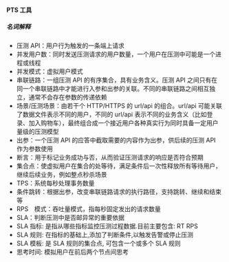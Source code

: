 #### PTS 工具

##### 名词解释

+ 压测 API：用户行为触发的一条端上请求
+ 并发用户数：同时发送压测请求的用户数量，一个用户在压测中可能是一个进程或线程
+ 并发模式：虚拟用户模式
+ 串联链路：一组压测 API 的有序集合，具有业务含义。压测 API 之间只有在同一个串联链路中才能进行入参和出参的关联。不同的串联链路之间相互独立，通常不会存在参数的传递依赖
+ 场景/压测场景：由若干个 HTTP/HTTPS 的 url/api 的组合。url/api 可能关联了数据文件表示不同的用户，不同的 url/api 表示不同的业务含义（比如登录、加入购物车），最终组合成一个接近用户各种真实行为同时具备一定用户量级的压测模型
+ 出参：一个压测 API 的应答中截取需要的内容作为出参，供后续的压测 API 作为参数使用
+ 断言：用于标记业务成功与否，从而验证压测请求的响应是否符合预期
+ 集合点：使虚拟用户在集合的处等待，满足条件后一次性释放所有等待用户，继续后续业务，例如整点秒杀场景
+ TPS：系统每秒处理事务数量
+ 条件跳转：根据出参，改变串联链路请求的执行路径，支持跳转、继续和结束等
+ RPS　模式：吞吐量模式，指每秒固定发出的请求数量
+ SLA：判断压测中是否邮异常的重要依据
+ SLA 指标: 是指从哪些指标监控压测过程数据.目前主要包含: RT RPS  
+ SLA 规则: 在指标的基础上,添加了判断条件,以触发告警或停止压测
+ SLA 模板: 是 SLA 规则的集合点, 可包含一个或多个 SLA 规则
+ 思考时间: 模拟用户在前后两个节点间思考